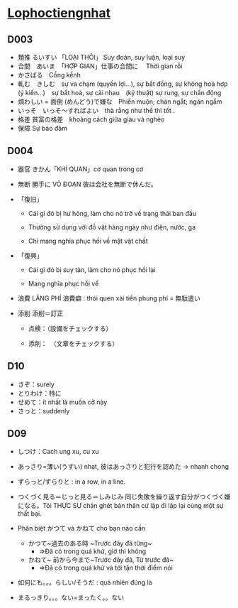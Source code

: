 # [Lophoctiengnhat](https://www.lophoctiengnhat.com/de-luyen-thi-trac-nghiem-cap-do-N1.html)


## D003
- 類推 るいすい 「LOẠI THÔI」  Suy đoán, suy luận, loại suy
- 合間　あいま　「HỢP GIAN」仕事の合間に　 Thời gian rỗi
- かさばる　Cồng kềnh
- 軋む　きしむ　sự va chạm (quyền lợi...), sự bất đồng, sự không hoà hợp (ý kiến...)　sự bất hoà, sự cãi nhau　(kỹ thuật) sự rung, sự chấn động
- 煩わしい = 面倒 (めんどう)で嫌な　Phiền muộn; chán ngắt; ngán ngẩm
- いっそ　いっそ〜すればよい　thà rằng như thế thì tốt .
- 格差  貧富の格差　khoảng cách giữa giàu và nghèo
- 保障 Sự bảo đảm

## D004
- 器官 きかん「KHÍ QUAN」cơ quan trong cơ
- 無断 勝手に VÔ ĐOẠN 彼は会社を無断で休んだ。
- 「復旧」

  - Cái gì đó bị hư hỏng, làm cho nó trở về trạng thái ban đầu

  - Thường sử dụng với đồ vật hàng ngày như điện, nước, ga

  - Chỉ mang nghĩa phục hồi về mặt vật chất

- 「復興」

  - Cái gì đó bị suy tàn, làm cho nó phục hồi lại

  - Mang nghĩa phục hồi về
- 浪費 LÃNG PHÍ 浪費癖 : thói quen xài tiền phung phí = 無駄遣い
- 添削 添削＝訂正 
  - 点検：（設備をチェックする）

  - 添削：　（文章をチェックする）
## D10
- さぞ：surely
- とりわけ：特に
- せめて：ít nhất là muốn cỡ này
- さっと：suddenly

## D09
- しつけ：Cach ung xu, cu xu
- あっさり=薄い(うすい) nhat, 彼はあっさりと犯行を認めた -> nhanh chong
- ずらっと/ずらりと : in a row, in a line.
- つくづく見る＝じっと見る＝しみじみ 同じ失敗を繰り返す自分がつくづく嫌になる。Tôi THỰC SỰ chán ghét bản thân cứ lặp đi lặp lại cùng một sự thất bại.
- Phân biệt かつて và かねて cho bạn nào cần
  -  かつて~過去のある時 ~Trước đây đã từng~
     -  =>Đã có trong quá khứ, giờ thì không

  * かねて~ 前から今まで~Trước đây đã, Từ trước đã~
    * =>Đã có trong quá khứ và tới tận thời điểm nói
- 如何にも。。。らしい/そうだ : quả nhiên đúng là
- まるっきり。。。ない=まったく。。ない